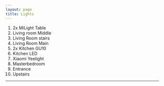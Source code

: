 ```yaml
---
layout: page
title: Lights
---
```


1. 2x MiLight Table
2. Living room Middle
3. Living Room stairs
4. Living Room Main
5. 2x Kitchen GU10
6. Kitchen LED
7. Xiaomi Yeelight
8. Masterbedroom
9. Entrance
10. Upstairs

---
